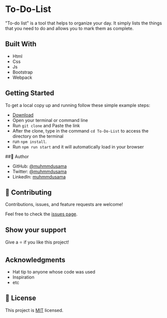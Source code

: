 # To-Do-List
"To-do list" is a tool that helps to organize your day. It simply lists the things that you need to do and allows you to mark them as complete.

## Built With

- Html
- Css
- Js
- Bootstrap
- Webpack

## Getting Started

To get a local copy up and running follow these simple example steps:

- [Download](https://github.com/MuhmmdUsama/To-Do-List/archive/refs/heads/main.zip)
- Open your terminal or command line
- Run `git clone` and Paste the link
- After the clone, type in the command `cd To-Do-List` to access the directory on the terminal
- run `npm install`.
- Run `npm run start` and it will automatically load in your browser

##👤 Author

- GitHub: [@muhmmdusama](https://github.com/muhmmdusama)
- Twitter: [@muhmmdusama](https://twitter.com/muhmmdusama)
- LinkedIn: [muhmmdusama](https://linkedin.com/in/muhmmdusama)

## 🤝 Contributing

Contributions, issues, and feature requests are welcome!

Feel free to check the [issues page](https://github.com/MuhmmdUsama/To-Do-List/issues).

## Show your support

Give a ⭐️ if you like this project!

## Acknowledgments

- Hat tip to anyone whose code was used
- Inspiration
- etc

## 📝 License

This project is [MIT](./MIT.md) licensed.